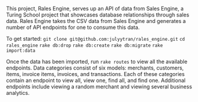 This project, Rales Engine, serves up an API of data from Sales Engine, a Turing School project that showcases database relationships through sales data. Rales Engine takes the CSV data from Sales Engine and generates a number of API endpoints for one to consume this data.

To get started:
`git clone git@github.com:julyytran/rales_engine.git`
`cd rales_engine`
`rake db:drop`
`rake db:create`
`rake db:migrate`
`rake import:data`

Once the data has been imported, run `rake routes` to view all the available endpoints. Data categories consist of six models: merchants, customers, items, invoice items, invoices, and transactions. Each of these categories contain an endpoint to view all, view one, find all, and find one. Additional endpoints include viewing a random merchant and viewing several business analytics. 
